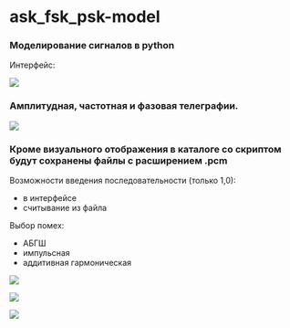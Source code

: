 # ask_fsk_psk-model

### Моделирование сигналов в python

Интерфейс:

![](https://github.com/uav-profile/ask_fsk_psk-model/blob/master/imag/gui.PNG)



### Амплитудная, частотная и фазовая телеграфии.
![](https://github.com/uav-profile/ask_fsk_psk-model/blob/master/imag/ask.PNG)

### Кроме визуального отображения в каталоге со скриптом будут сохранены файлы с расширением .pcm

Возможности введения последовательности (только 1,0):
 - в интерфейсе
 - считывание из файла

Выбор помех:
 - АБГШ
 - импульсная
 - аддитивная гармоническая
 
 ![](https://github.com/uav-profile/ask_fsk_psk-model/blob/master/imag/awgn.PNG)
 
 ![](https://github.com/uav-profile/ask_fsk_psk-model/blob/master/imag/imp.PNG)
 
 ![](https://github.com/uav-profile/ask_fsk_psk-model/blob/master/imag/add_harm.PNG)

